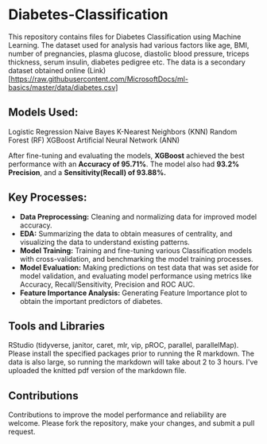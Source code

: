 # Diabetes-Classification
This repository contains files for Diabetes Classification using Machine Learning. The dataset used for analysis had various factors like age, BMI, number of pregnancies, plasma glucose, diastolic blood pressure, triceps thickness, serum insulin, diabetes pedigree etc. The  data is a secondary dataset obtained online (Link)[https://raw.githubusercontent.com/MicrosoftDocs/ml-basics/master/data/diabetes.csv]

## Models Used:
Logistic Regression
Naive Bayes
K-Nearest Neighbors (KNN)
Random Forest (RF)
XGBoost
Artificial Neural Network (ANN)

After fine-tuning and evaluating the models, **XGBoost** achieved the best performance with an **Accuracy of 95.71%**. The model also had **93.2% Precision**, and a **Sensitivity(Recall) of 93.88%.**

## Key Processes:

* **Data Preprocessing:** Cleaning and normalizing data for improved model accuracy.
* **EDA:** Summarizing the data to obtain measures of centrality, and visualizing the data to understand existing patterns.
* **Model Training:** Training and fine-tuning various Classification models with cross-validation, and benchmarking the model training processes.
* **Model Evaluation:** Making predictions on test data that was set aside for model validation, and evaluating model performance using metrics like Accuracy, Recall/Sensitivity, Precision and ROC AUC.
* **Feature Importance Analysis:** Generating Feature Importance plot to obtain the important predictors of diabetes.

## Tools and Libraries

RStudio (tidyverse, janitor, caret, mlr, vip, pROC, parallel, parallelMap). Please install the specified packages prior to running the R markdown. The data is also large, so running the markdown will take about 2 to 3 hours. I've uploaded the knitted pdf version of the markdown file.

## Contributions

Contributions to improve the model performance and reliability are welcome. Please fork the repository, make your changes, and submit a pull request.
